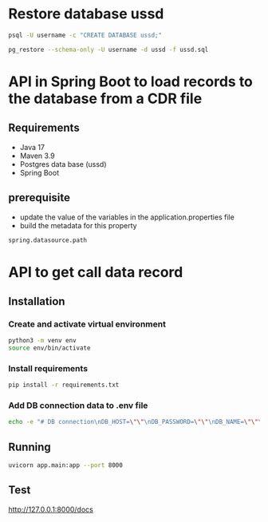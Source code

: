 # Restore database ussd
```bash 
psql -U username -c "CREATE DATABASE ussd;"
```

```bash 
pg_restore --schema-only -U username -d ussd -f ussd.sql
```

# API in Spring Boot to load records to the database from a CDR file

## Requirements

- Java 17
- Maven 3.9
- Postgres data base (ussd)
- Spring Boot

## prerequisite
- update the value of the variables in the application.properties file
- build the metadata for this property
```bash 
spring.datasource.path
```
# API to get call data record
## Installation

### Create and activate virtual environment
```bash
python3 -m venv env
source env/bin/activate
```

### Install requirements
```bash
pip install -r requirements.txt
```

### Add DB connection data to .env file
```bash
echo -e "# DB connection\nDB_HOST=\"\"\nDB_PASSWORD=\"\"\nDB_NAME=\"\"\nDB_USER=\"\"\nDB_PORT=5432" > .env
```

## Running
```bash
uvicorn app.main:app --port 8000
```

## Test
http://127.0.0.1:8000/docs